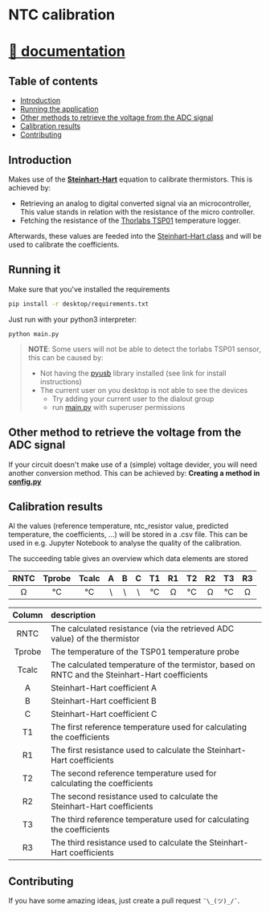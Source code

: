 # NTC calibration

# [🍾 documentation](https://jonasvdd.github.io/NTC-calibration/)

## Table of contents

* [Introduction](#introduction)
* [Running the application](#running-it)
* [Other methods to retrieve the voltage from the ADC signal](#other-method-to-retrieve-the-voltage-from-the-adc-signal)
* [Calibration results](#calibration-results)
* [Contributing](#contributing)


## Introduction

Makes use of the [**Steinhart-Hart**](https://www.wikiwand.com/en/Steinhart%E2%80%93Hart_equation) equation to calibrate thermistors. This is achieved by:

* Retrieving an analog to digital converted signal via an microcontroller, This value stands in relation with the resistance of the micro controller.
* Fetching the resistance of the [Thorlabs TSP01]() temperature logger.

Afterwards, these values are feeded into the [Steinhart-Hart class](desktop/SteinhartHart.py) and will be used to calibrate the coefficients.

## Running it

Make sure that you've installed the requirements

```bash
pip install -r desktop/requirements.txt
```

Just run with your python3 interpreter:
```
python main.py
```

>**NOTE**: Some users will not be able to detect the torlabs TSP01 sensor, this can be caused by:
> * Not having the [pyusb](https://pypi.org/project/pyusb/) library installed (see link for install instructions)
> * The current user on you desktop is not able to see the devices
>   * Try adding your current user to the dialout group
>   * run [main.py](desktop/main.py) with superuser permissions


## Other method to retrieve the voltage from the ADC signal

If your circuit doesn't make use of a (simple) voltage devider, you will need another conversion method. This can be achieved by: **Creating a method in [config.py](desktop/config.py)**

## Calibration results

Al the values (reference temperature, ntc_resistor value, predicted temperature, the coefficients, ...) will be stored in a .csv file.
This can be used in e.g. Jupyter Notebook to analyse the quality of the calibration.

The succeeding table gives an overview which data elements are stored


RNTC | Tprobe | Tcalc | A | B | C | T1 | R1 | T2 | R2 | T3| R3
|:--:|:--:|:--:|:--:|:--:|:--:|:--:|:--:|:--:|:--:|:--:|:--:|
Ω | °C | °C | \ | \ | \ | °C | Ω | °C | Ω | °C | Ω

Column | description
|:--:|:--|
RNTC | The calculated resistance (via the retrieved ADC value) of the thermistor
Tprobe | The temperature of the TSP01 temperature probe
Tcalc | The calculated temperature of the termistor, based on RNTC and the Steinhart-Hart coefficients
A | Steinhart-Hart coefficient A 
B | Steinhart-Hart coefficient B
C | Steinhart-Hart coefficient C
T1 | The first reference temperature used for calculating the coefficients
R1 | The first resistance used to calculate the Steinhart-Hart coefficients
T2 | The second reference temperature used for calculating the coefficients
R2 | The second resistance used to calculate the Steinhart-Hart coefficients
T3 | The third reference temperature used for calculating the coefficients
R3 | The third resistance used to calculate the Steinhart-Hart coefficients

## Contributing
If you have some amazing ideas, just create a pull request `¯\_(ツ)_/¯`. 
